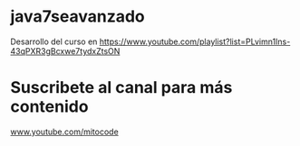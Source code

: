# java7seavanzado
Desarrollo del curso en https://www.youtube.com/playlist?list=PLvimn1Ins-43qPXR3gBcxwe7tydxZtsON
# Suscribete al canal para más contenido
www.youtube.com/mitocode

